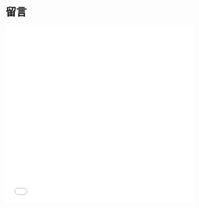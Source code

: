 # 留言


<iframe frameborder="no" border="0" marginwidth="0" marginheight="0" width="100%" height="475" src="//music.163.com/outchain/player?type=0&id=2280569152&auto=1&height=430">
</iframe>

